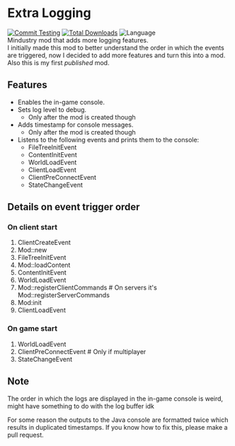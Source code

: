 # Extra Logging
[![Commit Testing](https://github.com/Weathercold/ExtraLogging/actions/workflows/commitTest.yml/badge.svg?branch=master)](https://github.com/Weathercold/ExtraLogging/actions/workflows/commitTest.yml) [![Total Downloads](https://img.shields.io/github/downloads/Weathercold/ExtraLogging/total?color=success&labelColor=gray&label=Downloads&logo=docusign&logoColor=white)](https://github.com/Weathercold/ExtraLogging/releases) ![Language](https://img.shields.io/badge/made%20with-Batch-green)\
Mindustry mod that adds more logging features.\
I initially made this mod to better understand the order in which the events are triggered, now I decided to add more features and turn this into a mod. Also this is my first *published* mod.

## Features
- Enables the in-game console.
- Sets log level to debug.
    - Only after the mod is created though
- Adds timestamp for console messages.
    - Only after the mod is created though
- Listens to the following events and prints them to the console:
    - FileTreeInitEvent
    - ContentInitEvent
    - WorldLoadEvent
    - ClientLoadEvent
    - ClientPreConnectEvent
    - StateChangeEvent

## Details on event trigger order
### On client start
1. ClientCreateEvent
2. Mod::new
3. FileTreeInitEvent
4. Mod::loadContent
5. ContentInitEvent
6. WorldLoadEvent
7. Mod::registerClientCommands # On servers it's Mod::registerServerCommands
8. Mod:init
9. ClientLoadEvent

### On game start
1. WorldLoadEvent
2. ClientPreConnectEvent       # Only if multiplayer
3. StateChangeEvent

## Note
The order in which the logs are displayed in the in-game console is weird, might have something to do with the log buffer idk

For some reason the outputs to the Java console are formatted twice which results in duplicated timestamps. If you know how to fix this, please make a pull request.
